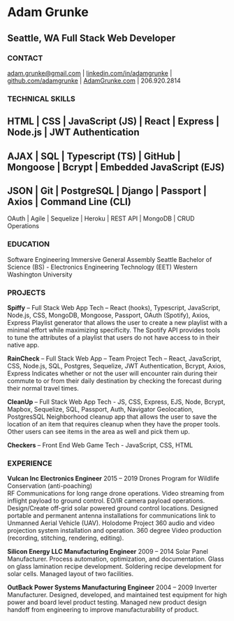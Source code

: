 # Adam Grunke
## Seattle, WA		Full Stack Web Developer		

### CONTACT
<adam.grunke@gmail.com> | [linkedin.com/in/adamgrunke](https://www.linkedin.com/in/adamgrunke/) | [github.com/adamgrunke](https://github.com/adamgrunke) | [AdamGrunke.com](adamgrunke.com) | 206.920.2814

### TECHNICAL SKILLS
HTML 	|   CSS	|   JavaScript (JS)	|   React	|   Express		|   Node.js		|   JWT Authentication
-------------------------------------------------------------------------------------------------------------
AJAX	|   SQL	|   Typescript (TS)	|   GitHub	|   Mongoose	|   Bcrypt 		|   Embedded JavaScript (EJS)
-------------------------------------------------------------------------------------------------------------
JSON	|   Git	|   PostgreSQL	    |   Django	|   Passport 	|   Axios		|   Command Line (CLI)
-------------------------------------------------------------------------------------------------------------
OAuth	|   Agile	|   Sequelize	|   Heroku	|   REST API 	|   MongoDB	    |   CRUD Operations
<!-- HTML 	CSS	JavaScript (JS)	React		Express		Node.js		JWT Authentication
AJAX	SQL	Typescript (TS)	GitHub		Mongoose	Bcrypt 		Embedded JavaScript (EJS)
JSON	Git	PostgreSQL	Django		Passport 	Axios		Command Line (CLI)
OAuth	Agile	Sequelize	Heroku		REST API 	MongoDB	CRUD Operations -->

### EDUCATION
Software Engineering Immersive 						General Assembly Seattle
Bachelor of Science (BS) - Electronics Engineering Technology (EET)		Western Washington University

### PROJECTS
**Spiffy** – Full Stack Web App
Tech – React (hooks), Typescript, JavaScript, Node.js, CSS, MongoDB, Mongoose, Passport, OAuth (Spotify), Axios, Express
Playlist generator that allows the user to create a new playlist with a minimal effort while maximizing specificity. The Spotify API provides tools to tune the attributes of a playlist that users do not have access to in their native app. 

**RainCheck** – Full Stack Web App – Team Project
Tech – React, JavaScript, CSS, Node.js, SQL, Postgres, Sequelize, JWT Authentication, Bcrypt, Axios, Express
Indicates whether or not the user will encounter rain during their commute to or from their daily destination by checking the forecast during their normal travel times. 

**CleanUp** – Full Stack Web App
Tech - JS, CSS, Express, EJS, Node, Bcrypt, Mapbox, Sequelize, SQL, Passport, Auth, Navigator Geolocation, PostgresSQL
Neighborhood cleanup app that allows the user to save the location of an item that requires cleanup when they have the proper tools. Other users can see items in the area as well and pick them up. 

**Checkers** – Front End Web Game
Tech - JavaScript, CSS, HTML

### EXPERIENCE
**Vulcan Inc			Electronics Engineer**						2015 – 2019
Drones Program for Wildlife Conservation (anti-poaching)	
RF Communications for long range drone operations. Video streaming from inflight payload to ground control. EO/IR camera payload operations. Design/Create off-grid solar powered ground control locations. Designed portable and permanent antenna installations for communications link to Unmanned Aerial Vehicle (UAV).
Holodome Project
360 audio and video projection system installation and operation. 360 degree Video production (recording, stitching, rendering, editing). 

**Silicon Energy LLC		Manufacturing Engineer**					2009 – 2014
Solar Panel Manufacturer. Process automation, optimization, and documentation. Glass on glass lamination recipe development. Soldering recipe development for solar cells. Managed layout of two facilities. 

**OutBack Power Systems	Manufacturing Engineer**					2004 – 2009
Inverter Manufacturer. Designed, developed, and maintained test equipment for high power and board level product testing. Managed new product design handoff from engineering to improve manufacturability of product. 
